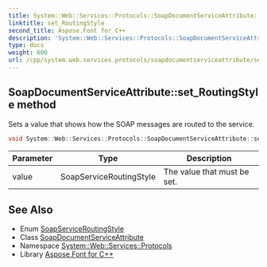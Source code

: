 ```yaml
---
title: System::Web::Services::Protocols::SoapDocumentServiceAttribute::set_RoutingStyle method
linktitle: set_RoutingStyle
second_title: Aspose.Font for C++
description: 'System::Web::Services::Protocols::SoapDocumentServiceAttribute::set_RoutingStyle method. Sets a value that shows how the SOAP messages are routed to the service in C++.'
type: docs
weight: 600
url: /cpp/system.web.services.protocols/soapdocumentserviceattribute/set_routingstyle/
---
```

## SoapDocumentServiceAttribute::set_RoutingStyle method


Sets a value that shows how the SOAP messages are routed to the service.

```cpp
void System::Web::Services::Protocols::SoapDocumentServiceAttribute::set_RoutingStyle(SoapServiceRoutingStyle value)
```


| Parameter | Type | Description |
| --- | --- | --- |
| value | SoapServiceRoutingStyle | The value that must be set. |

## See Also

* Enum [SoapServiceRoutingStyle](../../soapserviceroutingstyle/)
* Class [SoapDocumentServiceAttribute](../)
* Namespace [System::Web::Services::Protocols](../../)
* Library [Aspose.Font for C++](../../../)
